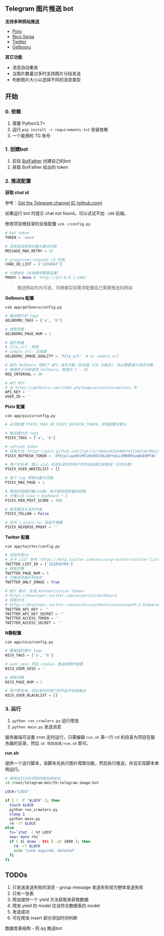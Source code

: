 ## Telegram 图片推送 bot

**支持多种网站推送**
- [Pixiv](https://www.pixiv.net/)
- [Nico Seiga](http://seiga.nicovideo.jp/)
- [Twitter](https://twitter.com/home)
- [Gelbooru](https://gelbooru.com/)

**其它功能**
* 消息自动重发
* 当图片数量过多时支持图片分段发送
* 判断图片大小以选择不同的消息类型

## 开始

### 0. 依赖

1. 需要 Python3.7+
2. 运行 `pip install -r requirements.txt` 安装依赖
3. 一个能用的 TG 账号

### 1. 创建bot

1. 前往 [BotFather](https://core.telegram.org/bots#3-how-do-i-create-a-bot) 创建自己的bot
2. 获取 BotFather 给出的 token

### 2. 推送配置

**获取 chat id**

参考：[Get the Telegram channel ID (github.com)](https://gist.github.com/mraaroncruz/e76d19f7d61d59419002db54030ebe35)

如果运行 bot 时提示 chat not found，可以试试不加 `-100` 前缀。

修改项目根目录的全局配置 `vim ~/config.py`

```python
# bot token
TOKEN = 'xxxx'

# 消息发送失败的最大重试次数
MESSAGE_MAX_RETRY = 12

# group/user/channel id 列表
CHAD_ID_LIST = ['1234567']

# 代理地址（本地使用需要设置）
PROXY = None # 'http://127.0.0.1:1081'
```

> 推送网站均为可选，可根据实际需求配置自己需要推送的网站

**Gelbooru 配置**

`vim app/gelbooru/config.py`

```python
# 推送图片的 tags
GELBOORU_TAGS = ['a', 'b']

# 爬取页数
GELBOORU_PAGE_NUM = 1

# 图片质量
# file_url: 原图
# sample_url: 压缩图
GELBOORU_IMAGE_QUALITY = 'file_url'  # or sample_url

# 因为 Gelbooru 限制了 API 请求次数（目测是 110 次每天），所以需要减少请求次数
# 每隔多少分钟请求 Gelbooru，取值为 1 - 59
REQ_INTERVAL = 20

# API KEY
# 在 https://gelbooru.com/index.php?page=account&s=options 中
API_KEY = ''
USER_ID = ''
```

**Pixiv 配置**

`vim app/pixiv/config.py`

```python
# 必须配置 PIXIV_TAGS 和 PIXIV_REFRESH_TOKEN，其他配置可默认

# 推送图片的 tags
PIXIV_TAGS = ['a', 'b']

# refresh token
# 获取方法：https://gist.github.com/ZipFile/c9ebedb224406f4f11845ab700124362
PIXIV_REFRESH_TOKEN = 'dF8jpliqu0UlM519k09ICNLQQYnbLL6MBO9XuqDGEBPFAC'

# 用户白名单，填入 uid，在该名单内的用户的作品会被立即推送（无视分数）
PIXIV_USER_WHITELIST = []

# 每个 tag 爬取的最大页数
PIXIV_MAX_PAGE = 1 

# 推送的投稿的最小分数，用于排除低质量的投稿
# 计算公式 view + bookmark * 5
PIXIV_MIN_POST_SCORE = 300

# 是否推送关注的作者
PIXIV_FOLLOW = False 

# 反代 i.pixiv.re，目前不需要
PIXIV_REVERSE_PROXY = ''
```

**Twitter 配置**

`vim app/twitter/config.py`

```python
# 目标列表Id
# 关于 LIST 参考：https://help.twitter.com/en/using-twitter/twitter-lists
TWITTER_LIST_ID = ['123456789']
# 爬取页数
TWITTER_PAGE_NUM = 5
# 只推送含图片的动态
TWITTER_ONLY_IMAGE = True

# KEY 相关，生成 Authentication Tokens 
# https://developer.twitter.com/en/portal/dashboard
# 获取方法：
# https://developer.twitter.com/en/docs/authentication/oauth-2-0/bearer-tokens
TWITTER_API_KEY = ''
TWITTER_API_KEY_SECRET = ''
TWITTER_ACCESS_TOKEN = ''
TWITTER_ACCESS_SECRET = ''
```

**N静配置**

`vim app/nico/config.py`

```python
# 要推送的图片 tags
NICO_TAGS = ['a', 'b']

# user_sess 同名 cookie，推送原图时需要
NICO_USER_SESS = ''

# 爬取页数
NICO_PAGE_NUM = 1

# 用户黑名单，该名单内的用户的作品不会被推送
NICO_USER_BLACKLIST = []
```

### 3. 运行

1. `python run_crawlers.py`  运行爬虫
2. `python main.py` 发送消息

服务器端可设置 cron 定时运行，只需编辑 `run.sh` 第一行 cd 的目录为项目在服务器的目录，然后 `sh 项目目录/run.sh` 即可。

**run.sh**

提供一个运行脚本，该脚本先执行图片爬取功能，然后执行推送，并且实现脚本单例运行。

```bash
# 修改这行为你项目的根目录地址 
cd /root/telegram-bot/th-telegram-image-bot

LOCK="LOCK"

if [ ! -f "$LOCK" ]; then
  touch $LOCK
  python run_crawlers.py
  sleep 1
  python main.py
  rm -rf $LOCK
else
  ts=`stat -c %Y LOCK`
  now=`date +%s`
  if [ $[ $now - $ts ] -gt 1800 ]; then
    rm -rf $LOCK
    echo "Lock expired, deleted"
  fi
fi

```

## TODOs
1. 只发送发送失败的消息 - group message 发送失败视为整体发送失败
2. 只有一张表
3. 爬虫提供一个 yield 方法获取来获取数据
4. 爬虫 yield 的 model 应该符合数据表的 model
5. 发送成功
6. 可在爬虫 insert 部分添加时间判断

数据库表结构 - 同 qq 推送bot